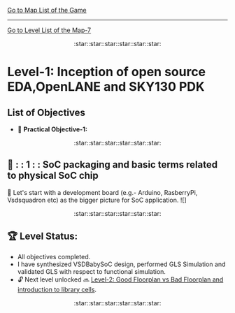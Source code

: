 [Go to Map List of the Game](https://github.com/Ranajoy01/Map_List_Path_to_silicon_RISC_V_SoC_Tapeout_game)

---

[Go to Level List of the Map-7](https://github.com/Ranajoy01/Map_7_Path_to_silicon_RISC_V_SoC_Tapeout_game)

<div align="center">:star::star::star::star::star::star:</div> 

# Level-1: Inception of open source EDA,OpenLANE and SKY130 PDK


## List of Objectives

- :microscope: <b>Practical Objective-1:</b> []()
  
 <div align="center">:star::star::star::star::star::star:</div> 

## :book:  : : 1 : : SoC packaging and basic terms related to physical SoC chip
:rocket: Let's start with a development board (e.g.- Arduino, RasberryPi, Vsdsquadron etc) as the bigger picture for SoC application.
![]


 <div align="center">:star::star::star::star::star::star:</div> 

 ## :trophy: Level Status: 

- All objectives completed.
- I have synthesized VSDBabySoC design, performed GLS Simulation and validated GLS with respect to functional simulation.
- 🔓 Next level unlocked 🔜 [Level-2: Good Floorplan vs Bad Floorplan and introduction to library cells](../Level_2/readme.md).
  
<div align="center">:star::star::star::star::star::star:</div> 


